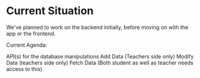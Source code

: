# Current Situation

 We've planned to work on the backend initially, before moving on with the app or the frontend.

 Current Agenda: 

 API(s) for the database manipulations
 Add Data (Teachers side only)
 Modify Data (teachers side only)
 Fetch Data (Both student as well as teacher needs access to this)
 
